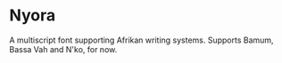 # Nyora

A multiscript font supporting Afrikan writing systems. Supports Bamum, Bassa Vah and N'ko, for now.
